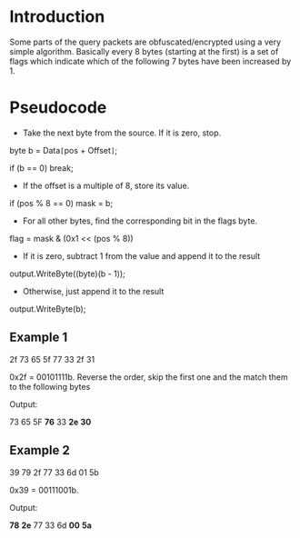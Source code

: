 # Introduction #

Some parts of the query packets are obfuscated/encrypted using a very simple algorithm.  Basically every 8 bytes (starting at the first) is a set of flags which indicate which of the following 7 bytes have been increased by 1.

# Pseudocode #
  * Take the next byte from the source.  If it is zero, stop.

byte b = Data`[`pos + Offset`]`;

if (b == 0) break;

  * If the offset is a multiple of 8, store its value.

if (pos % 8 == 0) mask = b;

  * For all other bytes, find the corresponding bit in the flags byte.

flag = mask & (0x1 << (pos % 8))

  * If it is zero, subtract 1 from the value and append it to the result

output.WriteByte((byte)(b - 1));

  * Otherwise, just append it to the result

output.WriteByte(b);

## Example 1 ##

2f 73 65 5f 77 33 2f 31

0x2f = 00101111b.  Reverse the order, skip the first one and the match them to the following bytes

Output:

73 65 5F **76** 33 **2e** **30**

## Example 2 ##

39 79 2f 77 33 6d 01 5b

0x39 = 00111001b.

Output:

**78** **2e** 77 33 6d **00** **5a**